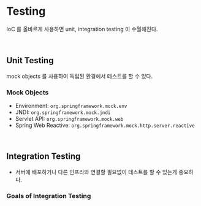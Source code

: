 
# Testing

IoC 를 올바르게 사용하면 unit, integration testing 이 수월해진다.

</br>

## Unit Testing

mock objects 를 사용하여 독립된 환경에서 테스트를 할 수 있다.

### Mock Objects

- Environment: `org.springframework.mock.env`
- JNDI: `org.springframework.mock.jndi`
- Servlet API: `org.springframework.mock.web`
- Spring Web Reactive: `org.springframework.mock.http.server.reactive`

</br>

## Integration Testing

- 서버에 배포하거나 다른 인프라와 연결할 필요없이 테스트를 할 수 있는게 중요하다.

### Goals of Integration Testing
